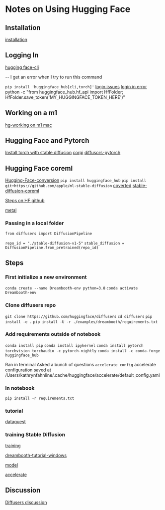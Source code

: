 # Notes on Using Hugging Face

## Installation
[installation](https://huggingface.co/docs/huggingface_hub/installation)

## Logging In
[hugging face-cli](https://huggingface.co/docs/huggingface_hub/main/en/package_reference/login)

-- I get an error when I try to run this command

`pip install 'huggingface_hub[cli,torch]'`
[login issues](https://discuss.huggingface.co/t/huggingface-cli-login/25567/2)
[login in error](https://discuss.huggingface.co/t/how-to-login-to-huggingface-hub-with-access-token/22498/13)
python -c "from huggingface_hub.hf_api import HfFolder; HfFolder.save_token('MY_HUGGINGFACE_TOKEN_HERE')"

## Working on a m1
[hg-working on m1 mac](https://huggingface.co/docs/diffusers/optimization/mps)

## Hugging Face and Pytorch

[Install torch with stable diffusion](https://huggingface.co/spaces/stabilityai/stable-diffusion/discussions/1835)
[corgi](https://huggingface.co/dreambooth-hackathon/ccorgi-dog)
[diffusors-pytorch](https://huggingface.co/search/full-text?q=diffusers%5Btorch%5D)

## Hugging Face coreml
[Hugging-Face-conversion](https://huggingface.co/blog/diffusers-coreml)
`pip install huggingface_hub`
`pip install git+https://github.com/apple/ml-stable-diffusion`
[coverted](https://huggingface.co/apple/coreml-stable-diffusion-2-base)
[stable-diffusion-coreml](https://machinelearning.apple.com/research/stable-diffusion-coreml-apple-silicon) 

[Steps on HF github](https://github.com/apple/ml-stable-diffusion#-converting-models-to-core-ml)

[metal](https://developer.apple.com/metal/pytorch/)
[](https://huggingface.co/docs/diffusers/training/dreambooth)

### Passing in a local folder
`from diffusers import DiffusionPipeline`

`repo_id = "./stable-diffusion-v1-5"`
`stable_diffusion = DiffusionPipeline.from_pretrained(repo_id)`

## Steps
### First initialize a new environment 
`conda create --name Dreambooth-env python=3.8`
`conda activate Dreambooth-env`

### Clone diffusers repo
`git clone https://github.com/huggingface/diffusers`
`cd diffusers`
`pip install -e .`
`pip install -U -r ./examples/dreambooth/requirements.txt`


### Add requirements outside of notebook
`conda install pip`
`conda install ipykernel`
`conda install pytorch torchvision torchaudio -c pytorch-nightly`
`conda install -c conda-forge huggingface_hub`


Ran in terminal Asked a bunch of questions
`accelerate config`
accelerate configuration saved at /Users/kathrynfahnline/.cache/huggingface/accelerate/default_config.yaml 

### In notebook
`pip install -r requirements.txt`

### tutorial
[dataquest](https://www.dataquest.io/live-tutorials-and-project-walkthroughs/)

### training Stable Diffusion
[training](https://huggingface.co/docs/diffusers/main/en/tutorials/basic_training)

[dreambooth-tutorial-windows](https://www.youtube.com/watch?v=w6PTviOCYQY)

[model](https://modal.com/docs/guide/ex/dreambooth_app)

[accelerate](https://github.com/huggingface/accelerate/)
## Discussion

[Diffusers discussion](https://discuss.huggingface.co/c/discussion-related-to-httpsgithubcomhuggingfacediffusers/63)
